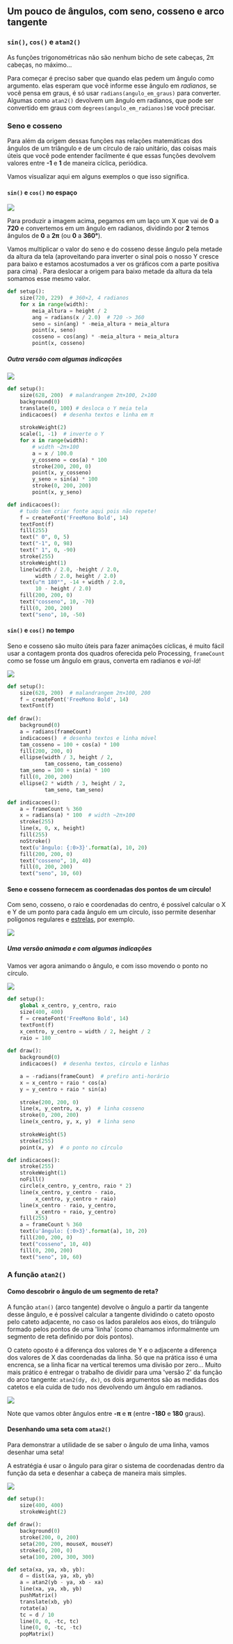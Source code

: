 ## Um pouco de ângulos, com seno, cosseno e arco tangente

### `sin()`, `cos()` e `atan2()`

As funções trigonométricas não são nenhum bicho de sete cabeças, 2π cabeças, no máximo...

Para começar é preciso saber que quando elas pedem um ângulo como argumento. elas esperam que você informe esse ângulo em *radianos*, se você pensa em graus, é só usar `radians(angulo_em_graus)` para converter. Algumas como `atan2()` devolvem um ângulo em radianos, que pode ser convertido em graus com `degrees(angulo_em_radianos)`se você precisar.

### Seno e cosseno

Para além da origem dessas funções nas relações matemáticas dos ângulos de um triângulo e de um círculo de raio unitário, das coisas mais úteis que você pode entender facilmente é que essas funções devolvem valores entre **-1** e **1** de maneira cíclica, periódica.

Vamos visualizar aqui em alguns exemplos o que isso significa.

#### `sin()` e `cos()` no espaço

![](assets/seno_cosseno_0.png)

Para produzir a imagem acima, pegamos em um laço um X que vai de **0** a **720** e convertemos em um ângulo em radianos, dividindo por **2** temos ângulos de **0** a **2π** (ou **0** a **360°**). 

Vamos  multiplicar o valor do seno e do cosseno desse ângulo pela metade da altura da tela (aproveitando para inverter o sinal pois o nosso Y cresce para baixo e estamos acostumados a ver os gráficos com a parte positiva para cima) . Para deslocar a origem para baixo metade da altura da tela somamos esse mesmo valor.

```python
def setup():
    size(720, 229)  # 360×2, 4 radianos
    for x in range(width):
        meia_altura = height / 2  
        ang = radians(x / 2.0)  # 720 -> 360
        seno = sin(ang) * -meia_altura + meia_altura        
        point(x, seno)
        cosseno = cos(ang) * -meia_altura + meia_altura
        point(x, cosseno)
```

##### Outra versão com algumas indicações

![](assets/seno_cosseno.png)

```python
def setup():
    size(628, 200)  # malandrangem 2π×100, 2×100 
    background(0)
    translate(0, 100) # desloca o Y meia tela
    indicacoes()  # desenha textos e linha em π
    
    strokeWeight(2)
    scale(1, -1)  # inverte o Y
    for x in range(width):
        # width ~2π×100
        a = x / 100.0
        y_cosseno = cos(a) * 100
        stroke(200, 200, 0)
        point(x, y_cosseno)
        y_seno = sin(a) * 100
        stroke(0, 200, 200)
        point(x, y_seno)

def indicacoes():
    # tudo bem criar fonte aqui pois não repete!
    f = createFont('FreeMono Bold', 14)
    textFont(f)
    fill(255)
    text(" 0", 0, 5)
    text("-1", 0, 98)
    text(" 1", 0, -90)
    stroke(255)
    strokeWeight(1)
    line(width / 2.0, -height / 2.0,
         width / 2.0, height / 2.0)
    text(u"π 180°", -14 + width / 2.0,
         10 - height / 2.0)
    fill(200, 200, 0)
    text("cosseno", 10, -70)
    fill(0, 200, 200)
    text("seno", 10, -50)
```

#### `sin()` e `cos()` no tempo

Seno e cosseno são muito úteis para fazer animações cíclicas, é muito fácil usar a contagem pronta dos quadros oferecida pelo Processing,  `frameCount` como se fosse um ângulo em graus, converta em radianos e *voi-lá*!

![](assets/seno_cosseno.gif)

```python
def setup():
    size(628, 200)  # malandrangem 2π×100, 200
    f = createFont('FreeMono Bold', 14)
    textFont(f)
    
def draw():
    background(0)
    a = radians(frameCount)
    indicacoes()  # desenha textos e linha móvel
    tam_cosseno = 100 + cos(a) * 100
    fill(200, 200, 0)
    ellipse(width / 3, height / 2,
            tam_cosseno, tam_cosseno)
    tam_seno = 100 + sin(a) * 100
    fill(0, 200, 200)
    ellipse(2 * width / 3, height / 2,
            tam_seno, tam_seno)

def indicacoes():
    a = frameCount % 360 
    x = radians(a) * 100  # width ~2π×100
    stroke(255)
    line(x, 0, x, height)
    fill(255)
    noStroke()
    text(u'ângulo: {:0>3}'.format(a), 10, 20)
    fill(200, 200, 0)
    text("cosseno", 10, 40)
    fill(0, 200, 200)
    text("seno", 10, 60)
```
#### Seno e cosseno fornecem as coordenadas dos pontos de um círculo!

Com seno, cosseno, o raio e coordenadas do centro, é possível calcular o X e Y de um ponto para cada ângulo em um círculo, isso permite desenhar polígonos regulares e [estrelas](), por exemplo. 

![](assets/seno_cosseno_p.png)



##### Uma versão animada e com algumas indicações



Vamos ver agora animando o ângulo, e com isso movendo o ponto no círculo.

![](assets/seno_cosseno_c.gif)

```python
def setup():
    global x_centro, y_centro, raio
    size(400, 400)  
    f = createFont('FreeMono Bold', 14)
    textFont(f)
    x_centro, y_centro = width / 2, height / 2
    raio = 180
    
def draw():
    background(0)
    indicacoes()  # desenha textos, círculo e linhas

    a = -radians(frameCount)  # prefiro anti-horário
    x = x_centro + raio * cos(a) 
    y = y_centro + raio * sin(a)
    
    stroke(200, 200, 0)
    line(x, y_centro, x, y)  # linha cosseno
    stroke(0, 200, 200)
    line(x_centro, y, x, y)  # linha seno
    
    strokeWeight(5)
    stroke(255)
    point(x, y)  # o ponto no círculo 

def indicacoes():
    stroke(255)
    strokeWeight(1)
    noFill()
    circle(x_centro, y_centro, raio * 2)
    line(x_centro, y_centro - raio,
         x_centro, y_centro + raio)
    line(x_centro - raio, y_centro,
         x_centro + raio, y_centro)
    fill(255)
    a = frameCount % 360 
    text(u'ângulo: {:0>3}'.format(a), 10, 20)
    fill(200, 200, 0)
    text("cosseno", 10, 40)
    fill(0, 200, 200)
    text("seno", 10, 60)
```

###  A função `atan2()`

#### Como descobrir o ângulo de um segmento de reta?

A função `atan()` (arco tangente) devolve o ângulo a partir da tangente desse ângulo, e é possível calcular a tangente dividindo o cateto oposto pelo cateto adjacente, no caso os lados paralelos aos eixos, do triângulo formado pelos pontos de uma 'linha' (como chamamos informalmente um segmento de reta definido por dois pontos). 

O cateto oposto é a diferença dos valores de Y e o adjacente a diferença dos valores de X das coordenadas da linha. Só que na prática isso é uma encrenca, se a linha ficar na vertical teremos uma divisão por zero…  Muito mais prático é entregar o trabalho de dividir para uma 'versão 2' da função do arco tangente: `atan2(dy, dx)`, os dois argumentos são as medidas dos catetos e ela cuida de tudo nos devolvendo um ângulo em radianos.

![](assets/atan2.gif) 

Note que vamos obter ângulos entre **-π** e **π** (entre **-180** e **180** graus).

#### Desenhando uma seta com `atan2()`

Para demonstrar a utilidade de se saber o ângulo de uma linha, vamos desenhar uma seta!

A estratégia é usar o ângulo para girar o sistema de coordenadas dentro da função da seta  e desenhar a cabeça de maneira mais simples.

![](assets/seta.gif)

```python
def setup():
    size(400, 400)
    strokeWeight(2)
    
def draw():
    background(0)
    stroke(200, 0, 200)
    seta(200, 200, mouseX, mouseY)
    stroke(0, 200, 0)
    seta(100, 200, 300, 300)    

def seta(xa, ya, xb, yb):
    d = dist(xa, ya, xb, yb)
    a = atan2(yb - ya, xb - xa)
    line(xa, ya, xb, yb)
    pushMatrix() 
    translate(xb, yb)
    rotate(a)
    tc = d / 10
    line(0, 0, -tc, tc)
    line(0, 0, -tc, -tc)
    popMatrix()
```

